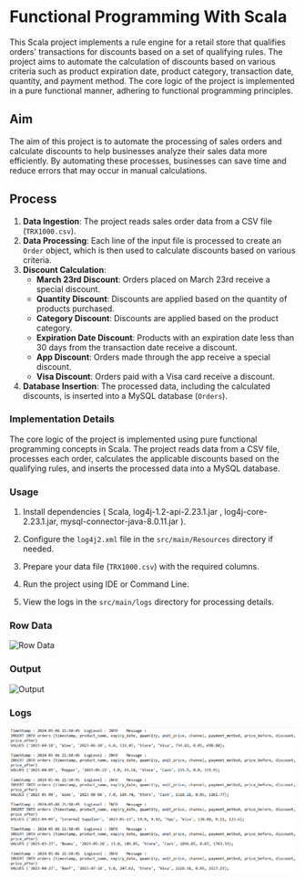 

# Functional Programming With Scala

This Scala project implements a rule engine for a retail store that qualifies orders' transactions for discounts based on a set of qualifying rules. The project aims to automate the calculation of discounts based on various criteria such as product expiration date, product category, transaction date, quantity, and payment method. The core logic of the project is implemented in a pure functional manner, adhering to functional programming principles.

## Aim

The aim of this project is to automate the processing of sales orders and calculate discounts to help businesses analyze their sales data more efficiently. By automating these processes, businesses can save time and reduce errors that may occur in manual calculations.

## Process

1.  **Data Ingestion**: The project reads sales order data from a CSV file (`TRX1000.csv`).
2.  **Data Processing**: Each line of the input file is processed to create an `Order` object, which is then used to calculate discounts based on various criteria.
3.  **Discount Calculation**:
    -   **March 23rd Discount**: Orders placed on March 23rd receive a special discount.
    -   **Quantity Discount**: Discounts are applied based on the quantity of products purchased.
    -   **Category Discount**: Discounts are applied based on the product category.
    -   **Expiration Date Discount**: Products with an expiration date less than 30 days from the transaction date receive a discount.
    -   **App Discount**: Orders made through the app receive a special discount.
    -   **Visa Discount**: Orders paid with a Visa card receive a discount.
4.  **Database Insertion**: The processed data, including the calculated discounts, is inserted into a MySQL database (`Orders`).


### Implementation Details

The core logic of the project is implemented using pure functional programming concepts in Scala. The project reads data from a CSV file, processes each order, calculates the applicable discounts based on the qualifying rules, and inserts the processed data into a MySQL database.

### Usage

    
1.  Install dependencies ( Scala, log4j-1.2-api-2.23.1.jar , log4j-core-2.23.1.jar, mysql-connector-java-8.0.11.jar ).
    
2.  Configure the `log4j2.xml` file in the `src/main/Resources` directory if needed.
    
3.  Prepare your data file (`TRX1000.csv`) with the required columns.  
   
4.  Run the project using IDE or Command Line.    
       
5.  View the logs in the `src/main/logs` directory for processing details.

### Row Data
![Row Data](url_to_your_image)

### Output 
![Output](url_to_your_image)

### Logs
![logs](Images/logs.png)

